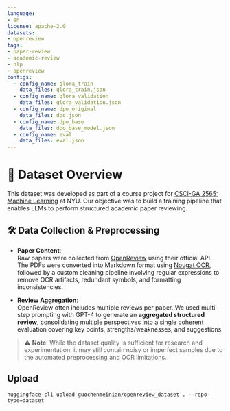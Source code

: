 ```yaml
---
language:
- en
license: apache-2.0
datasets:
- openreview
tags:
- paper-review
- academic-review
- nlp
- openreview
configs:
  - config_name: qlora_train
    data_files: qlora_train.json
  - config_name: qlora_validation
    data_files: qlora_validation.json
  - config_name: dpo_original
    data_files: dpo.json
  - config_name: dpo_base
    data_files: dpo_base_model.json
  - config_name: eval
    data_files: eval.json
---
```


# 📘 Dataset Overview
This dataset was developed as part of a course project for [CSCI-GA 2565: Machine Learning](https://cs.nyu.edu/courses/spring25/CSCI-GA.2565-001/) at NYU. Our objective was to build a training pipeline that enables LLMs to perform structured academic paper reviewing.

## 🛠 Data Collection & Preprocessing

- **Paper Content**:  
  Raw papers were collected from [OpenReview](https://openreview.net) using their official API. The PDFs were converted into Markdown format using [Nougat OCR](https://github.com/facebookresearch/nougat), followed by a custom cleaning pipeline involving regular expressions to remove OCR artifacts, redundant symbols, and formatting inconsistencies.

- **Review Aggregation**:  
  OpenReview often includes multiple reviews per paper. We used multi-step prompting with GPT-4 to generate an **aggregated structured review**, consolidating multiple perspectives into a single coherent evaluation covering key points, strengths/weaknesses, and suggestions.

> ⚠️ **Note**: While the dataset quality is sufficient for research and experimentation, it may still contain noisy or imperfect samples due to the automated preprocessing and OCR limitations.

## Upload
`huggingface-cli upload guochenmeinian/openreview_dataset . --repo-type=dataset`

